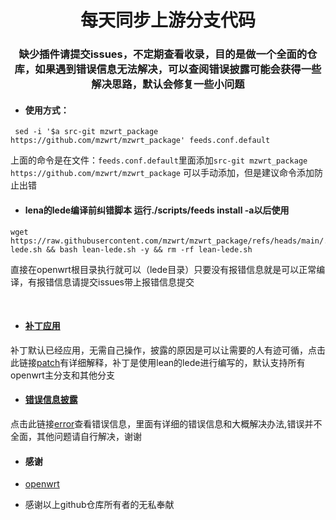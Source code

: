 <div align="center">
<h1 align="center">每天同步上游分支代码</h1>
<h3 align="center">缺少插件请提交issues，不定期查看收录，目的是做一个全面的仓库，如果遇到错误信息无法解决，可以查阅错误披露可能会获得一些解决思路，默认会修复一些小问题</h3>
</div>


- #### 使用方式：

```
 sed -i '$a src-git mzwrt_package https://github.com/mzwrt/mzwrt_package' feeds.conf.default
```
上面的命令是在文件：`feeds.conf.default`里面添加`src-git mzwrt_package https://github.com/mzwrt/mzwrt_package` 可以手动添加，但是建议命令添加防止出错

- #### lena的lede编译前纠错脚本 运行./scripts/feeds install -a以后使用
```
wget https://raw.githubusercontent.com/mzwrt/mzwrt_package/refs/heads/main/.github/patches/lean-lede.sh && bash lean-lede.sh -y && rm -rf lean-lede.sh
```
直接在openwrt根目录执行就可以（lede目录）只要没有报错信息就是可以正常编译，有报错信息请提交issues带上报错信息提交

<br>

- #### [补丁应用](https://github.com/mzwrt/mzwrt_package/wiki/patch)
补丁默认已经应用，无需自己操作，披露的原因是可以让需要的人有迹可循，点击此链接[patch](https://github.com/mzwrt/mzwrt_package/wiki/patch)有详细解释，补丁是使用lean的lede进行编写的，默认支持所有openwrt主分支和其他分支

- #### [错误信息披露](https://github.com/mzwrt/mzwrt_package/wiki/error)
点击此链接[error](https://github.com/mzwrt/mzwrt_package/wiki/error)查看错误信息，里面有详细的错误信息和大概解决办法,错误并不全面，其他问题请自行解决，谢谢


- #### 感谢

*  [openwrt](https://github.com/openwrt/openwrt.git)


*  感谢以上github仓库所有者的无私奉献








